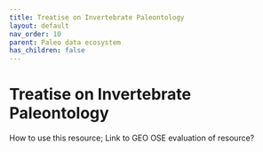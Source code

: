 ```yaml
---
title: Treatise on Invertebrate Paleontology
layout: default
nav_order: 10
parent: Paleo data ecosystem
has_children: false
---
```


# Treatise on Invertebrate Paleontology

How to use this resource; Link to GEO OSE evaluation of resource?